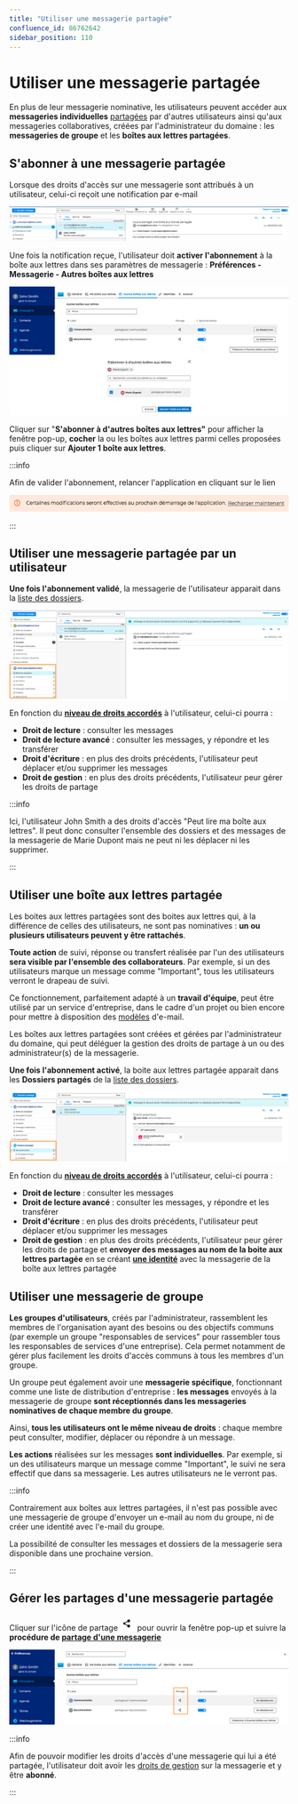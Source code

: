 ```yaml
---
title: "Utiliser une messagerie partagée"
confluence_id: 86762642
sidebar_position: 110
---
```

# Utiliser une messagerie partagée


En plus de leur messagerie nominative, les utilisateurs peuvent accéder aux **messageries individuelles** [partagées](/Guide_de_l_utilisateur/La_messagerie_4.7/Partager_une_messagerie/) par d'autres utilisateurs ainsi qu'aux messageries collaboratives, créées par l'administrateur du domaine : les **messageries de groupe** et les **boîtes aux lettres partagées**.

## S'abonner à une messagerie partagée

Lorsque des droits d'accès sur une messagerie sont attribués à un utilisateur, celui-ci reçoit une notification par e-mail

![](../../attachments/86762642/86764579.png)


Une fois la notification reçue, l'utilisateur doit **activer l'abonnement** à la boîte aux lettres dans ses paramètres de messagerie : **Préférences - Messagerie - Autres boîtes aux lettres**


![](../../attachments/86762642/86764578.png)




Cliquer sur "**S'abonner à d'autres boîtes aux lettres"** pour afficher la fenêtre pop-up, **cocher** la ou les boîtes aux lettres parmi celles proposées puis cliquer sur **Ajouter 1 boîte aux lettres**.


:::info

Afin de valider l'abonnement, relancer l'application en cliquant sur le lien

![](../../attachments/86762642/86764577.png)

:::


## Utiliser une messagerie partagée par un utilisateur

**Une fois l'abonnement validé**, la messagerie de l'utilisateur apparait dans la [liste des dossiers](/Guide_de_l_utilisateur/La_messagerie_4.7/Organiser_les_dossiers/).

![](../../attachments/86762642/86764576.png)

En fonction du **[niveau de droits accordés](/Guide_de_l_utilisateur/La_messagerie_4.7/Partager_une_messagerie/)** à l'utilisateur, celui-ci pourra :

- **Droit de lecture** : consulter les messages
- **Droit de lecture avancé** : consulter les messages, y répondre et les transférer
- **Droit d'écriture** : en plus des droits précédents, l'utilisateur peut déplacer et/ou supprimer les messages
- **Droit de gestion** : en plus des droits précédents, l'utilisateur peur gérer les droits de partage


:::info

Ici, l'utilisateur John Smith a des droits d'accès "Peut lire ma boîte aux lettres". Il peut donc consulter l'ensemble des dossiers et des messages de la messagerie de Marie Dupont mais ne peut ni les déplacer ni les supprimer.

:::

## Utiliser une boîte aux lettres partagée

Les boites aux lettres partagées sont des boites aux lettres qui, à la différence de celles des utilisateurs, ne sont pas nominatives : **un ou plusieurs utilisateurs peuvent y être rattachés**.

**Toute action** de suivi, réponse ou transfert réalisée par l'un des utilisateurs **sera visible par l'ensemble des collaborateurs**. Par exemple, si un des utilisateurs marque un message comme "Important", tous les utilisateurs verront le drapeau de suivi.

Ce fonctionnement, parfaitement adapté à un **travail d'équipe**, peut être utilisé par un service d'entreprise, dans le cadre d'un projet ou bien encore pour mettre à disposition des [modèles](Envoyer_un_message.md/#utiliser-un-modèle) d'e-mail.

Les boîtes aux lettres partagées sont créées et gérées par l'administrateur du domaine, qui peut déléguer la gestion des droits de partage à un ou des administrateur(s) de la messagerie.


**Une fois l'abonnement activé**, la boite aux lettres partagée apparait dans les **Dossiers partagés** de la [liste des dossiers](/Guide_de_l_utilisateur/La_messagerie_4.7/Organiser_les_dossiers/).

![](../../attachments/86762642/86764575.png)


En fonction du **[niveau de droits accordés](/Guide_de_l_utilisateur/La_messagerie_4.7/Partager_une_messagerie/)** à l'utilisateur, celui-ci pourra :

- **Droit de lecture** : consulter les messages
- **Droit de lecture avancé** : consulter les messages, y répondre et les transférer
- **Droit d'écriture** : en plus des droits précédents, l'utilisateur peut déplacer et/ou supprimer les messages
- **Droit de gestion** : en plus des droits précédents, l'utilisateur peur gérer les droits de partage et **envoyer des messages au nom de la boite aux lettres partagée** en se créant [**une identité**](/Guide_de_l_utilisateur/La_messagerie_4.7/Gérer_les_identités_du_compte/) avec la messagerie de la boîte aux lettres partagée


## Utiliser une messagerie de groupe

**Les groupes d'utilisateurs**, créés par l'administrateur, rassemblent les membres de l'organisation ayant des besoins ou des objectifs communs (par exemple un groupe "responsables de services" pour rassembler tous les responsables de services d'une entreprise). Cela permet notamment de gérer plus facilement les droits d'accès communs à tous les membres d'un groupe.

Un groupe peut également avoir une **messagerie spécifique**, fonctionnant comme une liste de distribution d'entreprise : **les messages** envoyés à la messagerie de groupe **sont réceptionnés dans les messageries nominatives de chaque membre du groupe**.

Ainsi, **tous les utilisateurs ont le même niveau de droits** : chaque membre peut consulter, modifier, déplacer ou répondre à un message.

**Les actions** réalisées sur les messages **sont individuelles**. Par exemple, si un des utilisateurs marque un message comme "Important", le suivi ne sera effectif que dans sa messagerie. Les autres utilisateurs ne le verront pas.


:::info

Contrairement aux boîtes aux lettres partagées, il n'est pas possible avec une messagerie de groupe d'envoyer un e-mail au nom du groupe, ni de créer une identité avec l'e-mail du groupe.

La possibilité de consulter les messages et dossiers de la messagerie sera disponible dans une prochaine version.

:::

## Gérer les partages d'une messagerie partagée

Cliquer sur l'icône de partage ![](../../attachments/86762642/86764574.png) pour ouvrir la fenêtre pop-up et suivre la **procédure de [partage d'une messagerie](/Guide_de_l_utilisateur/La_messagerie_4.7/Partager_une_messagerie/)**


![](../../attachments/86762642/86764573.png)


:::info

Afin de pouvoir modifier les droits d'accès d'une messagerie qui lui a été partagée, l'utilisateur doit avoir les [droits de gestion](/Guide_de_l_utilisateur/La_messagerie_4.7/Partager_une_messagerie/) sur la messagerie et y être **abonné**.

:::

